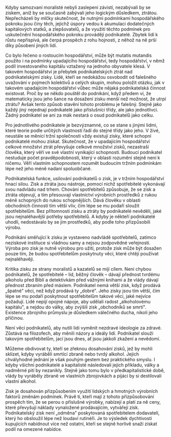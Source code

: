 Kdyby samozvaní moralisté nebyli zaslepeni závistí, nezabývali by se ziskem, aniž by se současně zabývali jeho logickým důsledkem, ztrátou. Nepřecházeli by mlčky skutečnost, že nutnými podmínkami hospodářského pokroku jsou činy těch, jejichž úspory vedou k akumulaci dodatečných kapitálových statků, a zlepšovatelů, a že využití těchto podmínek pro uskutečnění hospodářského pokroku provádějí podnikatelé. Zbytek lidí k růstu nepřispívá, ale čerpá prospěch z rohu hojnosti, z něhož na ně prší díky působení jiných lidí.

Co bylo řečeno o rostoucím hospodářství, může být mutatis mutandis použito i na podmínky upadajícího hospodářství, tedy hospodářství, v němž podíl investovaného kapitálu vztažený na jednoho obyvatele klesá. V takovém hospodářství je přebytek podnikatelských ztrát nad podnikatelskými zisky. Lidé, kteří se nedokážou osvobodit od falešného uvažování v pojmech kolektivů a celých skupin, mohou položit otázku, jak v takovém upadajícím hospodářství vůbec může nějaká podnikatelská činnost existovat. Proč by se někdo pouštěl do podnikání, když předem ví, že matematicky jsou jeho šance na dosažení zisku menší než možnost, že utrpí ztrátu? Avšak tento způsob stavění tohoto problému je falešný. Stejně jako každý jiný nejednají podnikatelé jako příslušníci třídy, ale jako jednotlivci. Žádný podnikatel se ani za mák nestará o osud podnikatelů jako celku.

Pro jednotlivého podnikatele je bezvýznamné, co se stane s jinými lidmi, které teorie podle určitých vlastností řadí do stejné třídy jako jeho. V živé, neustále se měnící tržní společnosti vždy existují zisky, které schopní podnikatelé mohou získat. Skutečnost, že v upadajícím hospodářství celkové množství ztrát převyšuje celkové množství zisků, nezastraší člověka, který věří ve své vlastní vynikající schopnosti. Budoucí podnikatel nestuduje počet pravděpodobnosti, který v oblasti rozumění stejně není k ničemu. Věří vlastním schopnostem rozumět budoucím tržním podmínkám lépe než jeho méně nadaní spoluobčané.

Podnikatelská funkce, usilování podnikatelů o zisk, je v tržním hospodářství hnací silou. Zisk a ztráta jsou nástroje, pomocí nichž spotřebitelé vykonávají svou nadvládu nad trhem. Chování spotřebitelů způsobuje, že se zisk a ztráta objevují, a tím přesouvají vlastnictví výrobních prostředků z rukou méně schopných do rukou schopnějších. Dává člověku v oblasti obchodních činností tím větší vliv, čím lépe se mu podaří sloužit spotřebitelům. Bez přítomnosti zisku a ztráty by podnikatelé nevěděli, jaké jsou nejnaléhavější potřeby spotřebitelů. A kdyby je někteří podnikatelé uhodli, nedostávalo by se jim prostředků, aby podle toho přizpůsobili výrobu.

Podnikání směřující k zisku je vystaveno nadvládě spotřebitelů, zatímco neziskové instituce si vládnou samy a nejsou zodpovědné veřejnosti. Výroba pro zisk je nutně výrobou pro užití, protože zisk může být dosažen pouze tím, že budou spotřebitelům poskytnuty věci, které chtějí používat nejnaléhavěji.

Kritika zisku ze strany moralistů a kazatelů se míjí cílem. Není chybou podnikatelů, že spotřebitelé – lid, běžný člověk – dávají přednost tvrdému alkoholu před Biblí a detektivkám před vážnými knihami a že vlády dávají přednost zbraním před máslem. Podnikatel nemá větší zisk, když prodává „špatné" věci, než když prodává ty „dobré". Jeho zisky jsou tím větší, čím lépe se mu podaří poskytnout spotřebitelům takové věci, jaké nejvíce požadují. Lidé nepijí opojné nápoje, aby udělali radost „alkoholovému kapitálu", a nejdou do války, aby zvýšili zisk „obchodníků se smrtí". Existence zbrojního průmyslu je důsledkem válečného ducha, nikoli jeho příčinou.

Není věcí podnikatelů, aby nutili lidi vyměnit nezdravé ideologie za zdravé. Zůstává na filozofech, aby měnili názory a ideály lidí. Podnikatel slouží takovým spotřebitelům, jací jsou dnes, ať jsou jakkoli zkažení a nevědomí.

Můžeme obdivovat ty, kteří se zřeknou dosahování zisků, jež by mohli sklízet, kdyby vyráběli smrtící zbraně nebo tvrdý alkohol. Jejich chvályhodné jednání je však pouhým gestem bez praktického smyslu. I kdyby všichni podnikatelé a kapitalisté následovali jejich příkladu, války a nadměrné pití by nezanikly. Stejně jako tomu bylo v předkapitalistické době, vlády by vyráběly zbraně ve vlastních zbrojovkách a pijáci by si destilovali vlastní alkohol.

Zisk je dosahován přizpůsobením využití lidských a hmotných výrobních faktorů změnám podmínek. Právě ti, kteří mají z tohoto přizpůsobování prospěch tím, že se perou o příslušné výrobky, nabízejí a platí za ně ceny, které převyšují náklady vynaložené prodávajícím, vytvářejí zisk. Podnikatelský zisk není „odměna" poskytovaná spotřebitelem dodavateli, který ho obsloužil lépe než loudaví rutinéři. Je to výsledek dychtivosti kupujících nabídnout více než ostatní, kteří se stejně horlivě snaží získat podíl na omezené nabídce.